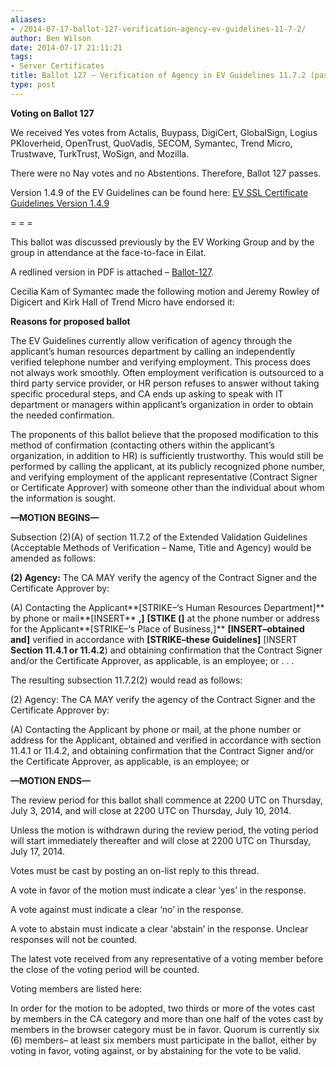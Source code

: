 ```yaml
---
aliases:
- /2014-07-17-ballot-127-verification-agency-ev-guidelines-11-7-2/
author: Ben Wilson
date: 2014-07-17 21:11:21
tags:
- Server Certificates
title: Ballot 127 – Verification of Agency in EV Guidelines 11.7.2 (passes)
type: post
---
```


**Voting on Ballot 127**

We received Yes votes from Actalis, Buypass, DigiCert, GlobalSign, Logius PKIoverheid, OpenTrust, QuoVadis, SECOM, Symantec, Trend Micro, Trustwave, TurkTrust, WoSign, and Mozilla.

There were no Nay votes and no Abstentions. Therefore, Ballot 127 passes.

Version 1.4.9 of the EV Guidelines can be found here: [EV SSL Certificate Guidelines Version 1.4.9][1]

= = =

This ballot was discussed previously by the EV Working Group and by the group in attendance at the face-to-face in Eilat.

A redlined version in PDF is attached – [Ballot-127][2].

Cecilia Kam of Symantec made the following motion and Jeremy Rowley of Digicert and Kirk Hall of Trend Micro have endorsed it:

**Reasons for proposed ballot**

The EV Guidelines currently allow verification of agency through the applicant’s human resources department by calling an independently verified telephone number and verifying employment. This process does not always work smoothly. Often employment verification is outsourced to a third party service provider, or HR person refuses to answer without taking specific procedural steps, and CA ends up asking to speak with IT department or managers within applicant’s organization in order to obtain the needed confirmation.

The proponents of this ballot believe that the proposed modification to this method of confirmation (contacting others within the applicant’s organization, in addition to HR) is sufficiently trustworthy. This would still be performed by calling the applicant, at its publicly recognized phone number, and verifying employment of the applicant representative (Contract Signer or Certificate Approver) with someone other than the individual about whom the information is sought.

**—MOTION BEGINS—**

Subsection (2)(A) of section 11.7.2 of the Extended Validation Guidelines (Acceptable Methods of Verification – Name, Title and Agency) would be amended as follows:

**(2) Agency:** The CA MAY verify the agency of the Contract Signer and the Certificate Approver by:

(A) Contacting the Applicant**\[STRIKE–‘s Human Resources Department\]** by phone or mail**\[INSERT** **,\]** **\[STIKE (\]** at the phone number or address for the Applicant**\[STRIKE–‘s Place of Business,\]** **\[INSERT–**obtained and**\]** verified in accordance with **\[STRIKE–these Guidelines\]** \[INSERT **Section 11.4.1 or 11.4.2**) and obtaining confirmation that the Contract Signer and/or the Certificate Approver, as applicable, is an employee; or
. . .

The resulting subsection 11.7.2(2) would read as follows:

(2) Agency: The CA MAY verify the agency of the Contract Signer and the Certificate Approver by:

(A) Contacting the Applicant by phone or mail, at the phone number or address for the Applicant, obtained and verified in accordance with section 11.4.1 or 11.4.2, and obtaining confirmation that the Contract Signer and/or the Certificate Approver, as applicable, is an employee; or

**—MOTION ENDS—**

The review period for this ballot shall commence at 2200 UTC on Thursday, July 3, 2014, and will close at 2200 UTC on Thursday, July 10, 2014.

Unless the motion is withdrawn during the review period, the voting period will start immediately thereafter and will close at 2200 UTC on Thursday, July 17, 2014.

Votes must be cast by posting an on-list reply to this thread.

A vote in favor of the motion must indicate a clear ‘yes’ in the response.

A vote against must indicate a clear ‘no’ in the response.

A vote to abstain must indicate a clear ‘abstain’ in the response. Unclear responses will not be counted.

The latest vote received from any representative of a voting member before the close of the voting period will be counted.

Voting members are listed here:

In order for the motion to be adopted, two thirds or more of the votes cast by members in the CA category and more than one half of the votes cast by members in the browser category must be in favor. Quorum is currently six (6) members– at least six members must participate in the ballot, either by voting in favor, voting against, or by abstaining for the vote to be valid.

[1]: /uploads/EV-SSL-Certificate-Guidelines-Version-1.4.9.pdf
[2]: /uploads/Ballot-127.pdf